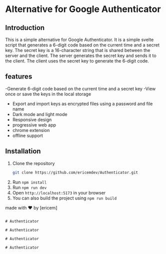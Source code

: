 # Alternative for Google Authenticator

## Introduction
This is a simple alternative for Google Authenticator. 
It is a simple svelte script that generates a 6-digit code based on the current time and a secret key. 
The secret key is a 16-character string that is shared between the server and the client. 
The server generates the secret key and sends it to the client. 
The client uses the secret key to generate the 6-digit code.

## features
-Generate 6-digit code based on the current time and a secret key
-View once or save the keys in the local storage
- Export and import keys as encrypted files using a password and file name
- Dark mode and light mode
- Responsive design
- progressive web app
- chrome extension
- offline support

## Installation
1. Clone the repository
    ```bash
    git clone https://github.com/ericemdev/Authenticator.git
    ```
2. Run `npm install`
3. Run `npm run dev`
4. Open `http://localhost:5173` in your browser
5. You can also build the project using `npm run build`


made with ❤️ by [ericem]
```#   A u t h e n t i c a t o r  
 #   A u t h e n t i c a t o r  
 #   A u t h e n t i c a t o r  
 #   A u t h e n t i c a t o r  
 #   A u t h e n t i c a t o r  
 